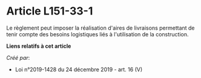 # Article L151-33-1

Le règlement peut imposer la réalisation d'aires de livraisons permettant de tenir compte des besoins logistiques liés à
l'utilisation de la construction.

**Liens relatifs à cet article**

_Créé par_:

  - Loi n°2019-1428 du 24 décembre 2019 - art. 16 (V)

